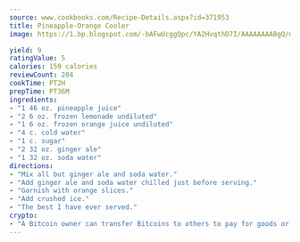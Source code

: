 ```yaml
---
source: www.cookbooks.com/Recipe-Details.aspx?id=371953
title: Pineapple-Orange Cooler
image: https://1.bp.blogspot.com/-bAFwUcggQpc/YA2HvqthD7I/AAAAAAAABgQ/dGGityjUeSk5WIgvhJroHVt7XYoXF2qygCLcBGAsYHQ/s320/10.png

yield: 9
ratingValue: 5
calories: 159 calories
reviewCount: 204
cookTime: PT2H
prepTime: PT36M
ingredients:
- "1 46 oz. pineapple juice"
- "2 6 oz. frozen lemonade undiluted"
- "1 6 oz. frozen orange juice undiluted"
- "4 c. cold water"
- "1 c. sugar"
- "2 32 oz. ginger ale"
- "1 32 oz. soda water"
directions:
- "Mix all but ginger ale and soda water."
- "Add ginger ale and soda water chilled just before serving."
- "Garnish with orange slices."
- "Add crushed ice."
- "The best I have ever served."
crypto:
- "A Bitcoin owner can transfer Bitcoins to others to pay for goods or services."
---
```

